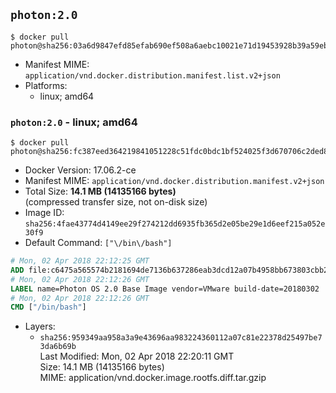 ## `photon:2.0`

```console
$ docker pull photon@sha256:03a6d9847efd85efab690ef508a6aebc10021e71d19453928b39a59eb9d7dbcf
```

-	Manifest MIME: `application/vnd.docker.distribution.manifest.list.v2+json`
-	Platforms:
	-	linux; amd64

### `photon:2.0` - linux; amd64

```console
$ docker pull photon@sha256:fc387eed364219841051228c51fdc0bdc1bf524025f3d670706c2ded8fc34901
```

-	Docker Version: 17.06.2-ce
-	Manifest MIME: `application/vnd.docker.distribution.manifest.v2+json`
-	Total Size: **14.1 MB (14135166 bytes)**  
	(compressed transfer size, not on-disk size)
-	Image ID: `sha256:4fae43774d4149ee29f274212dd6935fb365d2e05be29e1d6eef215a052e30f9`
-	Default Command: `["\/bin\/bash"]`

```dockerfile
# Mon, 02 Apr 2018 22:12:25 GMT
ADD file:c6475a565574b2181694de7136b637286eab3dcd12a07b4958bb673803cbb285 in / 
# Mon, 02 Apr 2018 22:12:26 GMT
LABEL name=Photon OS 2.0 Base Image vendor=VMware build-date=20180302
# Mon, 02 Apr 2018 22:12:26 GMT
CMD ["/bin/bash"]
```

-	Layers:
	-	`sha256:959349aa958a3a9e43696aa983224360112a07c81e22378d25497be73da6b69b`  
		Last Modified: Mon, 02 Apr 2018 22:20:11 GMT  
		Size: 14.1 MB (14135166 bytes)  
		MIME: application/vnd.docker.image.rootfs.diff.tar.gzip

